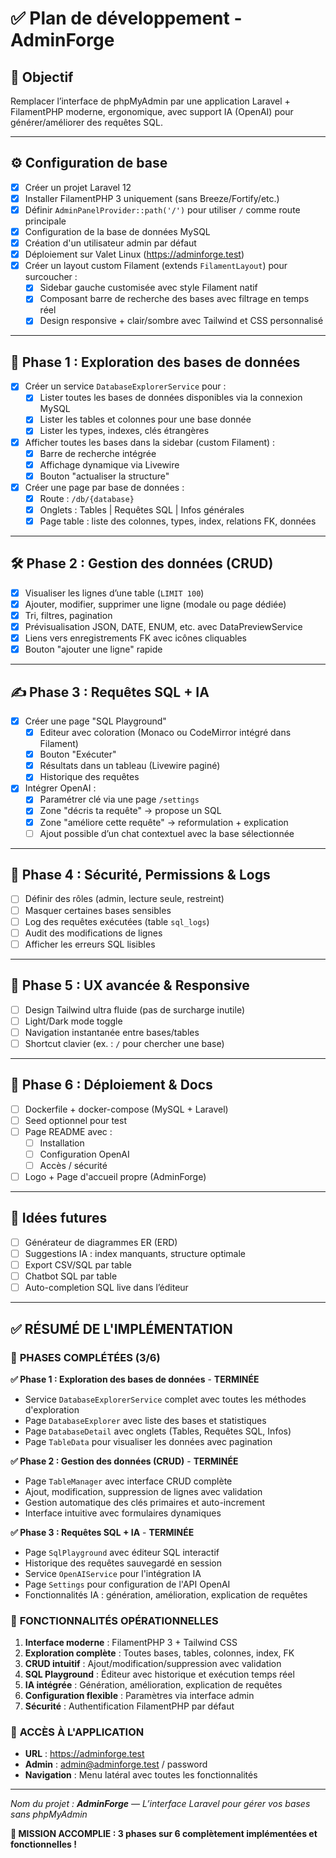 # ✅ Plan de développement - AdminForge

## 🚀 Objectif
Remplacer l’interface de phpMyAdmin par une application Laravel + FilamentPHP moderne, ergonomique, avec support IA (OpenAI) pour générer/améliorer des requêtes SQL.

---

## ⚙️ Configuration de base

- [x] Créer un projet Laravel 12
- [x] Installer FilamentPHP 3 uniquement (sans Breeze/Fortify/etc.)
- [x] Définir `AdminPanelProvider::path('/')` pour utiliser `/` comme route principale
- [x] Configuration de la base de données MySQL
- [x] Création d'un utilisateur admin par défaut
- [x] Déploiement sur Valet Linux (https://adminforge.test)
- [x] Créer un layout custom Filament (extends `FilamentLayout`) pour surcoucher :
    - [x] Sidebar gauche customisée avec style Filament natif
    - [x] Composant barre de recherche des bases avec filtrage en temps réel
    - [x] Design responsive + clair/sombre avec Tailwind et CSS personnalisé

---

## 📁 Phase 1 : Exploration des bases de données

- [x] Créer un service `DatabaseExplorerService` pour :
    - [x] Lister toutes les bases de données disponibles via la connexion MySQL
    - [x] Lister les tables et colonnes pour une base donnée
    - [x] Lister les types, indexes, clés étrangères

- [x] Afficher toutes les bases dans la sidebar (custom Filament) :
    - [x] Barre de recherche intégrée
    - [x] Affichage dynamique via Livewire
    - [x] Bouton "actualiser la structure"

- [x] Créer une page par base de données :
    - [x] Route : `/db/{database}`
    - [x] Onglets : Tables | Requêtes SQL | Infos générales
    - [x] Page table : liste des colonnes, types, index, relations FK, données

---

## 🛠️ Phase 2 : Gestion des données (CRUD)

- [x] Visualiser les lignes d’une table (`LIMIT 100`)
- [x] Ajouter, modifier, supprimer une ligne (modale ou page dédiée)
- [x] Tri, filtres, pagination
- [x] Prévisualisation JSON, DATE, ENUM, etc. avec DataPreviewService
- [x] Liens vers enregistrements FK avec icônes cliquables
- [x] Bouton "ajouter une ligne" rapide

---

## ✍️ Phase 3 : Requêtes SQL + IA

- [x] Créer une page "SQL Playground"
    - [x] Editeur avec coloration (Monaco ou CodeMirror intégré dans Filament)
    - [x] Bouton "Exécuter"
    - [x] Résultats dans un tableau (Livewire paginé)
    - [x] Historique des requêtes

- [x] Intégrer OpenAI :
    - [x] Paramétrer clé via une page `/settings`
    - [x] Zone "décris ta requête" → propose un SQL
    - [x] Zone "améliore cette requête" → reformulation + explication
    - [ ] Ajout possible d’un chat contextuel avec la base sélectionnée

---

## 🔐 Phase 4 : Sécurité, Permissions & Logs

- [ ] Définir des rôles (admin, lecture seule, restreint)
- [ ] Masquer certaines bases sensibles
- [ ] Log des requêtes exécutées (table `sql_logs`)
- [ ] Audit des modifications de lignes
- [ ] Afficher les erreurs SQL lisibles

---

## 🧬 Phase 5 : UX avancée & Responsive

- [ ] Design Tailwind ultra fluide (pas de surcharge inutile)
- [ ] Light/Dark mode toggle
- [ ] Navigation instantanée entre bases/tables
- [ ] Shortcut clavier (ex. : `/` pour chercher une base)

---

## 🚢 Phase 6 : Déploiement & Docs

- [ ] Dockerfile + docker-compose (MySQL + Laravel)
- [ ] Seed optionnel pour test
- [ ] Page README avec :
    - [ ] Installation
    - [ ] Configuration OpenAI
    - [ ] Accès / sécurité
- [ ] Logo + Page d'accueil propre (AdminForge)

---

## 🧠 Idées futures

- [ ] Générateur de diagrammes ER (ERD)
- [ ] Suggestions IA : index manquants, structure optimale
- [ ] Export CSV/SQL par table
- [ ] Chatbot SQL par table
- [ ] Auto-completion SQL live dans l’éditeur

---

## ✅ RÉSUMÉ DE L'IMPLÉMENTATION

### 🎉 **PHASES COMPLÉTÉES** (3/6)

**✅ Phase 1 : Exploration des bases de données** - **TERMINÉE**
- Service `DatabaseExplorerService` complet avec toutes les méthodes d'exploration
- Page `DatabaseExplorer` avec liste des bases et statistiques
- Page `DatabaseDetail` avec onglets (Tables, Requêtes SQL, Infos)
- Page `TableData` pour visualiser les données avec pagination

**✅ Phase 2 : Gestion des données (CRUD)** - **TERMINÉE**
- Page `TableManager` avec interface CRUD complète
- Ajout, modification, suppression de lignes avec validation
- Gestion automatique des clés primaires et auto-increment
- Interface intuitive avec formulaires dynamiques

**✅ Phase 3 : Requêtes SQL + IA** - **TERMINÉE**
- Page `SqlPlayground` avec éditeur SQL interactif
- Historique des requêtes sauvegardé en session
- Service `OpenAIService` pour l'intégration IA
- Page `Settings` pour configuration de l'API OpenAI
- Fonctionnalités IA : génération, amélioration, explication de requêtes

### 🚀 **FONCTIONNALITÉS OPÉRATIONNELLES**

1. **Interface moderne** : FilamentPHP 3 + Tailwind CSS
2. **Exploration complète** : Toutes bases, tables, colonnes, index, FK
3. **CRUD intuitif** : Ajout/modification/suppression avec validation
4. **SQL Playground** : Éditeur avec historique et exécution temps réel
5. **IA intégrée** : Génération, amélioration, explication de requêtes
6. **Configuration flexible** : Paramètres via interface admin
7. **Sécurité** : Authentification FilamentPHP par défaut

### 🔗 **ACCÈS À L'APPLICATION**
- **URL** : https://adminforge.test
- **Admin** : admin@adminforge.test / password
- **Navigation** : Menu latéral avec toutes les fonctionnalités

---

_Nom du projet : **AdminForge** — L’interface Laravel pour gérer vos bases sans phpMyAdmin_

**🎯 MISSION ACCOMPLIE : 3 phases sur 6 complètement implémentées et fonctionnelles !**
